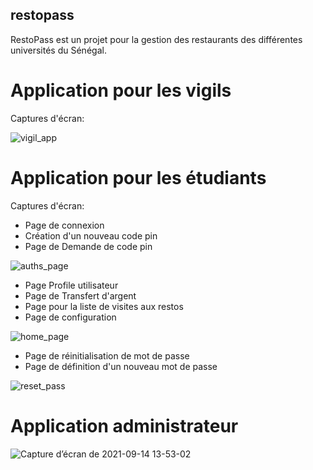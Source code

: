 
## restopass


RestoPass est un projet pour la gestion des restaurants des différentes universités du Sénégal.

# Application pour les vigils

Captures d'écran:

 ![vigil_app](https://user-images.githubusercontent.com/58815209/131547563-0000654d-3611-4733-a09c-a135cf5153e5.png)
 
# Application pour les étudiants

Captures d'écran:

- Page de connexion
- Création d'un nouveau code pin
- Page de Demande de code pin

![auths_page](https://user-images.githubusercontent.com/58815209/131711739-e32a4c96-af56-4989-abc1-73b8f74cefdf.png)

- Page Profile utilisateur
- Page de Transfert d'argent
- Page pour la liste de visites aux restos
- Page de configuration

![home_page](https://user-images.githubusercontent.com/58815209/131711847-caaaa667-6865-4a9b-bb2c-f2ddfa545a58.png)

- Page de réinitialisation de mot de passe
- Page de définition d'un nouveau mot de passe

![reset_pass](https://user-images.githubusercontent.com/58815209/131712128-b930d6a2-0f27-4947-8b41-6a84456c13f9.png)


# Application administrateur

![Capture d’écran de 2021-09-14 13-53-02](https://user-images.githubusercontent.com/58815209/133270586-dfa0eb91-5465-4475-a0e4-fd4decb7a127.png)

